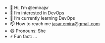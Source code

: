 - 👋 Hi, I’m @emirajsr
- 👀 I’m interested in DevOps
- 🌱 I’m currently learning DevOps
- 📫 How to reach me jasar.emira@gmail.com
- 😄 Pronouns: She
- ⚡ Fun fact: ...

<!---
emirajsr/emirajsr is a ✨ special ✨ repository because its `README.md` (this file) appears on your GitHub profile.
You can click the Preview link to take a look at your changes.
--->
